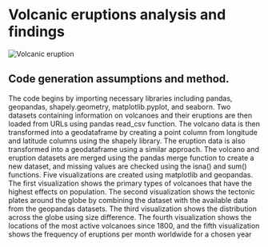 # Volcanic eruptions analysis and findings

![Volcanic eruption](https://c.files.bbci.co.uk/113D1/production/_110090607_gettyimages-512766800.jpg)

## Code generation assumptions and method.
The code begins by importing necessary libraries including pandas, geopandas, shapely.geometry, matplotlib.pyplot, and seaborn. Two datasets containing information on volcanoes and their eruptions are then loaded from URLs using pandas read_csv function. 
The volcano data is then transformed into a geodataframe by creating a point column from longitude and latitude columns using the shapely library. 
The eruption data is also transformed into a geodataframe using a similar approach.
The volcano and eruption datasets are merged using the pandas merge function to create a new dataset, and missing values are checked using the isna() and sum() functions.
Five visualizations are created using matplotlib and geopandas. The first visualization shows the primary types of volcanoes that have the highest effects on population. 
The second visualization shows the tectonic plates around the globe by combining the dataset with the available data from the geopandas datasets. 
The third visualization shows the distribution across the globe using size difference. 
The fourth visualization shows the locations of the most active volcanoes since 1800, and the fifth visualization shows the frequency of eruptions per month worldwide for a chosen year
